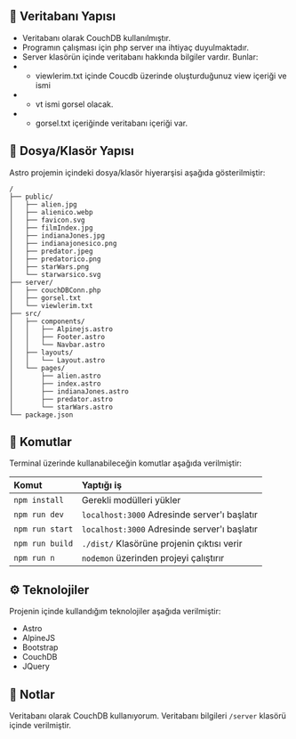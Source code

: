 ## 🏦 Veritabanı Yapısı

* Veritabanı olarak CouchDB kullanılmıştır. 
* Programın çalışması için php server ına ihtiyaç duyulmaktadır. 
* Server klasörün içinde veritabanı hakkında bilgiler vardır. Bunlar:
* * viewlerim.txt içinde Coucdb üzerinde oluşturduğunuz view içeriği ve ismi
* * vt ismi gorsel olacak.
* * gorsel.txt içeriğinde veritabanı içeriği var.



## 🚀 Dosya/Klasör Yapısı

Astro projemin içindeki dosya/klasör hiyerarşisi aşağıda gösterilmiştir:

```
/
├── public/
│   ├── alien.jpg
│   ├── alienico.webp
│   ├── favicon.svg
│   ├── filmIndex.jpg
│   ├── indianaJones.jpg
│   ├── indianajonesico.png
│   ├── predator.jpeg
│   ├── predatorico.png
│   ├── starWars.png
│   └── starwarsico.svg
├── server/
│   ├── couchDBConn.php
│   ├── gorsel.txt
│   └── viewlerim.txt
├── src/
│   ├── components/
│   │   ├── Alpinejs.astro
│   │   ├── Footer.astro
│   │   └── Navbar.astro
│   ├── layouts/
│   │   └── Layout.astro
│   └── pages/
│       ├── alien.astro
│       ├── index.astro
│       ├── indianaJones.astro
│       ├── predator.astro
│       └── starWars.astro
└── package.json
```



## 🧞 Komutlar

Terminal üzerinde kullanabileceğin komutlar aşağıda verilmiştir:

| Komut                  | Yaptığı iş                                       |
| :--------------------- | :----------------------------------------------- |
| `npm install`          | Gerekli modülleri yükler                         |
| `npm run dev`          |  `localhost:3000` Adresinde server'ı başlatır    |
| `npm run start`        |  `localhost:3000` Adresinde server'ı başlatır    |
| `npm run build`        |  `./dist/` Klasörüne projenin çıktısı verir      |
| `npm run n`            |  `nodemon` üzerinden projeyi çalıştırır          |

## ⚙️ Teknolojiler

Projenin içinde kullandığım teknolojiler aşağıda verilmiştir:

* Astro
* AlpineJS
* Bootstrap
* CouchDB
* JQuery


## 📝 Notlar

Veritabanı olarak CouchDB kullanıyorum. Veritabanı bilgileri `/server` klasörü içinde verilmiştir.
